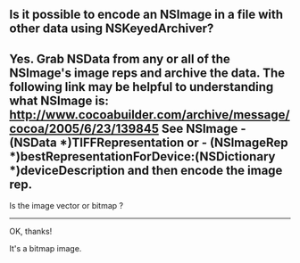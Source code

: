 Is it possible to encode an NSImage in a file with other data using NSKeyedArchiver?
----
Yes.
Grab NSData from any or all of the NSImage's image reps and archive the data.
The following link may be helpful to understanding what NSImage is:
http://www.cocoabuilder.com/archive/message/cocoa/2005/6/23/139845
See NSImage - (NSData *)TIFFRepresentation or - (NSImageRep *)bestRepresentationForDevice:(NSDictionary *)deviceDescription
and then encode the image rep.
----
Is the image vector or bitmap ?

----

OK, thanks!

It's a bitmap image.
